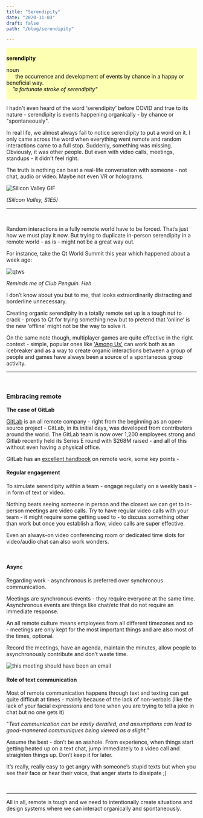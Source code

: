 ```yaml
---
title: "Serendipity"
date: "2020-11-03"
draft: false
path: "/blog/serendipity"

---
```


<div style="background-color:#fdffb3; color:black; padding:5px 0;">

**serendipity**

 noun <br/>
 &nbsp;&nbsp;&nbsp;&nbsp;&nbsp;&nbsp;the occurrence and development of events by chance in a happy or beneficial way.<br/>&nbsp;&nbsp;&nbsp; *”a fortunate stroke of serendipity"*</div>

I hadn't even heard of the word ‘serendipity’ before COVID and true to its nature - serendipity is events happening organically - by chance or "spontaneously".

In real life, we almost always fail to notice serendipity to put a word on it. I only came across the word when everything went remote and random interactions came to a full stop. Suddenly, something was missing. <br/> 
Obviously, it was other people. 
But even with video calls, meetings, standups - it didn't feel right. 

The truth is nothing can beat a real-life conversation with someone - not chat, audio or video. Maybe not even VR or holograms.

<img src="https://user-images.githubusercontent.com/32199592/97962688-b401eb00-1ddb-11eb-9903-2c485567e6e6.gif" alt="Silicon Valley GIF">

*(Silicon Valley, S1E5)*

----------
<br/>

Random interactions in a fully remote world have to be forced. That’s just how we must play it now. But trying to duplicate in-person serendipity in a remote world - as is - might not be a great way out.

For instance, take the Qt World Summit this year which happened about a week ago:


<img src="https://user-images.githubusercontent.com/32199592/97961622-ab101a00-1dd9-11eb-88b4-ab044cf9da5e.png" alt="qtws"/> 

*Reminds me of Club Penguin. Heh*

I don’t know about you but to me, that looks extraordinarily distracting and borderline unnecessary. 

Creating organic serendipity in a totally remote set up is a tough nut to crack - props to Qt for trying something new but to pretend that ‘online’ is the new ‘offline’ might not be the way to solve it. 

On the same note though, multiplayer games are quite effective in the right context - simple, popular ones like ['Among Us'](http://www.innersloth.com/gameAmongUs.php) can work both as an icebreaker and as a way to create organic interactions between a group of people and games have always been a source of a spontaneous group activity.

---------

<br/>

### Embracing remote

**The case of GitLab**

[GitLab](https://about.gitlab.com/) is an all remote company - right from the beginning as an open-source project - GitLab, in its initial days, was developed from contributors around the world. The GitLab team is now over 1,200 employees strong and Gitlab recently held its Series E round with $268M raised - and all of this without even having a physical office.

GitLab has an [excellent handbook](https://about.gitlab.com/company/culture/all-remote/) on remote work, some key points - 


#### Regular engagement 

To simulate serendipity within a team - engage regularly on a weekly basis - in form of text or video. 

Nothing beats seeing someone in person and the closest we can get to in-person meetings are video calls. Try to have regular video calls with your team - it might require some getting used to - to discuss something other than work but once you establish a flow, video calls are super effective.

Even an always-on video conferencing room or dedicated time slots for video/audio chat can also work wonders.

<br/>

#### Async

Regarding work - asynchronous is preferred over synchronous communication.

Meetings are synchronous events - they require everyone at the same time.
Asynchronous events are things like chat/etc that do not require an immediate response.

An all remote culture means employees from all different timezones and so - meetings are only kept for the most important things and are also most of the times, optional. 

Record the meetings, have an agenda, maintain the minutes, allow people to asynchronously contribute and don’t waste time.

<img src="https://user-images.githubusercontent.com/32199592/97961918-27a2f880-1dda-11eb-9a8d-8871b55cb778.png" alt="this meeting should have been an email"/>

#### Role of text communication

Most of remote communication happens through text and texting can get quite difficult at times - mainly because of the lack of non-verbals (like the lack of your facial expressions and tone when you are trying to tell a joke in chat but no one gets it)

"*Text communication can be easily derailed, and assumptions can lead to  good-mannered communiques being viewed as a slight.*"

Assume the best - don’t be an asshole. 
From experience, when things start getting heated up on a text chat, jump immediately to a video call and straighten things up. Don’t keep it for later. 

It’s really, really easy to get angry with someone’s stupid texts but when you see their face or hear their voice, that anger starts to dissipate ;)

<br/>

----
All in all, remote is tough and we need to intentionally create situations and design systems where we can interact organically and spontaneously.


 
 











